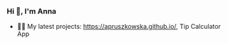 ### Hi 👋, I'm Anna


- 👨‍💻 My latest projects: https://apruszkowska.github.io/, Tip Calculator App

